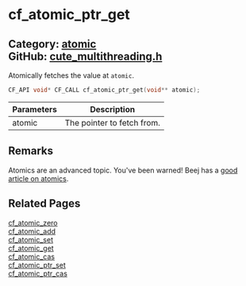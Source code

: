 [](../header.md ':include')

# cf_atomic_ptr_get

Category: [atomic](/api_reference?id=atomic)  
GitHub: [cute_multithreading.h](https://github.com/RandyGaul/cute_framework/blob/master/include/cute_multithreading.h)  
---

Atomically fetches the value at `atomic`.

```cpp
CF_API void* CF_CALL cf_atomic_ptr_get(void** atomic);
```

Parameters | Description
--- | ---
atomic | The pointer to fetch from.

## Remarks

Atomics are an advanced topic. You've been warned! Beej has a [good article on atomics](https://beej.us/guide/bgc/html/split/chapter-atomics.html).

## Related Pages

[cf_atomic_zero](/atomic/cf_atomic_zero.md)  
[cf_atomic_add](/atomic/cf_atomic_add.md)  
[cf_atomic_set](/atomic/cf_atomic_set.md)  
[cf_atomic_get](/atomic/cf_atomic_get.md)  
[cf_atomic_cas](/atomic/cf_atomic_cas.md)  
[cf_atomic_ptr_set](/atomic/cf_atomic_ptr_set.md)  
[cf_atomic_ptr_cas](/atomic/cf_atomic_ptr_cas.md)  
